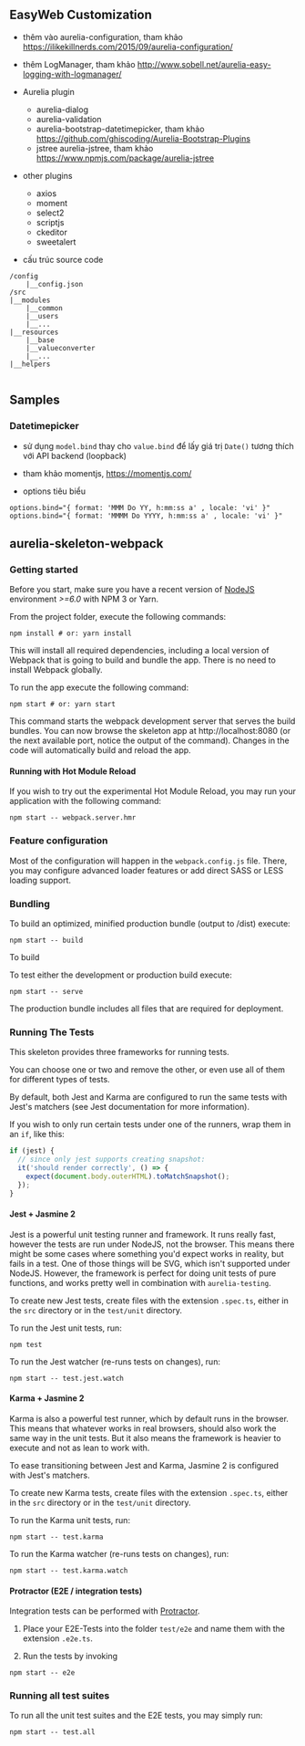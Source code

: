 ## EasyWeb Customization

- thêm vào aurelia-configuration, tham khảo https://ilikekillnerds.com/2015/09/aurelia-configuration/

- thêm LogManager, tham khảo http://www.sobell.net/aurelia-easy-logging-with-logmanager/
- Aurelia plugin
  - aurelia-dialog
  - aurelia-validation
  - aurelia-bootstrap-datetimepicker, tham khảo https://github.com/ghiscoding/Aurelia-Bootstrap-Plugins
  - jstree aurelia-jstree, tham khảo https://www.npmjs.com/package/aurelia-jstree

- other plugins
  - axios
  - moment
  - select2 
  - scriptjs
  - ckeditor
  - sweetalert

- cấu trúc source code

```
/config
    |__config.json
/src
|__modules
    |__common
    |__users
    |__...
|__resources
    |__base
    |__valueconverter
    |__...
|__helpers
    
```
  
## Samples
### Datetimepicker

- sử dụng `model.bind` thay cho `value.bind` để lấy giá trị `Date()` tương thích với API backend (loopback)
- tham khảo momentjs, https://momentjs.com/

- options tiêu biểu
```
options.bind="{ format: 'MMM Do YY, h:mm:ss a' , locale: 'vi' }"  
options.bind="{ format: 'MMMM Do YYYY, h:mm:ss a' , locale: 'vi' }"

```
## aurelia-skeleton-webpack

### Getting started

Before you start, make sure you have a recent version of [NodeJS](http://nodejs.org/) environment *>=6.0* with NPM 3 or Yarn.

From the project folder, execute the following commands:

```shell
npm install # or: yarn install
```

This will install all required dependencies, including a local version of Webpack that is going to
build and bundle the app. There is no need to install Webpack globally. 

To run the app execute the following command:

```shell
npm start # or: yarn start
```

This command starts the webpack development server that serves the build bundles.
You can now browse the skeleton app at http://localhost:8080 (or the next available port, notice the output of the command). Changes in the code
will automatically build and reload the app.

#### Running with Hot Module Reload

If you wish to try out the experimental Hot Module Reload, you may run your application with the following command:

```shell
npm start -- webpack.server.hmr
```

### Feature configuration

Most of the configuration will happen in the `webpack.config.js` file.
There, you may configure advanced loader features or add direct SASS or LESS loading support.

### Bundling

To build an optimized, minified production bundle (output to /dist) execute:

```shell
npm start -- build
```

To build 

To test either the development or production build execute:

```shell
npm start -- serve
```

The production bundle includes all files that are required for deployment.

### Running The Tests

This skeleton provides three frameworks for running tests.

You can choose one or two and remove the other, or even use all of them for different types of tests.

By default, both Jest and Karma are configured to run the same tests with Jest's matchers (see Jest documentation for more information).

If you wish to only run certain tests under one of the runners, wrap them in an `if`, like this:

```js
if (jest) {
  // since only jest supports creating snapshot:
  it('should render correctly', () => {
    expect(document.body.outerHTML).toMatchSnapshot();
  });
}
```

#### Jest + Jasmine 2

Jest is a powerful unit testing runner and framework.
It runs really fast, however the tests are run under NodeJS, not the browser.
This means there might be some cases where something you'd expect works in reality, but fails in a test. One of those things will be SVG, which isn't supported under NodeJS. However, the framework is perfect for doing unit tests of pure functions, and works pretty well in combination with `aurelia-testing`.

To create new Jest tests, create files with the extension `.spec.ts`, either in the `src` directory or in the `test/unit` directory.

To run the Jest unit tests, run:

```shell
npm test
```

To run the Jest watcher (re-runs tests on changes), run:

```shell
npm start -- test.jest.watch
```

#### Karma + Jasmine 2

Karma is also a powerful test runner, which by default runs in the browser. This means that whatever works in real browsers, should also work the same way in the unit tests. But it also means the framework is heavier to execute and not as lean to work with.

To ease transitioning between Jest and Karma, Jasmine 2 is configured with Jest's matchers.

To create new Karma tests, create files with the extension `.spec.ts`, either in the `src` directory or in the `test/unit` directory.

To run the Karma unit tests, run:

```shell
npm start -- test.karma
```

To run the Karma watcher (re-runs tests on changes), run:

```shell
npm start -- test.karma.watch
```

#### Protractor (E2E / integration tests)

Integration tests can be performed with [Protractor](http://angular.github.io/protractor/#/).

1. Place your E2E-Tests into the folder ```test/e2e``` and name them with the extension `.e2e.ts`.

2. Run the tests by invoking

```shell
npm start -- e2e
```

### Running all test suites

To run all the unit test suites and the E2E tests, you may simply run:

```shell
npm start -- test.all
```
